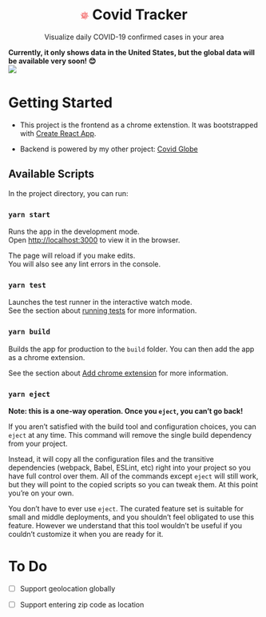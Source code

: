 <h1 align="center">
  <span><img src="./public/logo16.png"></span>
  Covid Tracker
</h1>
<p align="center">Visualize daily COVID-19 confirmed cases in your area</p>
<strong>Currently, it only shows data in the United States, but the global data will be available very soon! 😊</strong>

<div>
  <img src="https://daweifeng.s3-us-west-2.amazonaws.com/public/app_images/covid-tracker.png"/>
</div>

# Getting Started

- This project is the frontend as a chrome extenstion. It was bootstrapped with [Create React App](https://github.com/facebook/create-react-app).

- Backend is powered by my other project: [Covid Globe](https://github.com/daweifeng/covid-globe)

## Available Scripts

In the project directory, you can run:

### `yarn start`

Runs the app in the development mode.\
Open [http://localhost:3000](http://localhost:3000) to view it in the browser.

The page will reload if you make edits.\
You will also see any lint errors in the console.

### `yarn test`

Launches the test runner in the interactive watch mode.\
See the section about [running tests](https://facebook.github.io/create-react-app/docs/running-tests) for more information.

### `yarn build`

Builds the app for production to the `build` folder.
You can then add the app as a chrome extension.

See the section about [Add chrome extension](https://developer.chrome.com/docs/extensions/mv3/getstarted/) for more information.

### `yarn eject`

**Note: this is a one-way operation. Once you `eject`, you can’t go back!**

If you aren’t satisfied with the build tool and configuration choices, you can `eject` at any time. This command will remove the single build dependency from your project.

Instead, it will copy all the configuration files and the transitive dependencies (webpack, Babel, ESLint, etc) right into your project so you have full control over them. All of the commands except `eject` will still work, but they will point to the copied scripts so you can tweak them. At this point you’re on your own.

You don’t have to ever use `eject`. The curated feature set is suitable for small and middle deployments, and you shouldn’t feel obligated to use this feature. However we understand that this tool wouldn’t be useful if you couldn’t customize it when you are ready for it.


# To Do

- [ ] Support geolocation globally
- [ ] Support entering zip code as location

